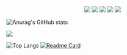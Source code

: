 <!--
**free-tiu/free-tiu** is a ✨ _special_ ✨ repository because its `README.md` (this file) appears on your GitHub profile.

Here are some ideas to get you started:

- 🔭 I’m currently working on ...
- 🌱 I’m currently learning ...
- 👯 I’m looking to collaborate on ...
- 🤔 I’m looking for help with ...
- 💬 Ask me about ...
- 📫 How to reach me: ...
- 😄 Pronouns: ...
- ⚡ Fun fact: ...
-->
<div align="center">
	<img  src="https://visitor-badge.glitch.me/badge?page_id=sun0225SUN" />
	<span >
		<img  src="https://img.shields.io/badge/-HTML5-E34F26?style=flat-square&logo=html5&logoColor=white" />
		<img  src="https://img.shields.io/badge/-CSS3-1572B6?style=flat-square&logo=css3" />
		<img  src="https://img.shields.io/badge/-JavaScript-oringe?style=flat-square&logo=javascript" />
		<img  src="https://img.shields.io/badge/-Python-oringe?style=flat-square&logo=python" />
<!-- 		<img  src="https://img.shields.io/badge/-Java-1572B6?style=flat-square&logo=java" /> -->
	</span>
</div>


<!--统计--><!--代码语言统计-->
![Anurag's GitHub stats](https://github-readme-stats.vercel.app/api?username=free-tiu&show_icons=true&theme=cobalt2)    

<!-- ![Top Langs](https://github-readme-stats.vercel.app/api/top-langs/?username=free-tiu&layout=compact&theme=cobalt2) -->


<!--上传代码条形图-->
![](https://activity-graph.herokuapp.com/graph?username=free-tiu&theme=github)
<!--仓库列表-->
![Top Langs](https://github-readme-stats.vercel.app/api/top-langs/?username=free-tiu&layout=compact&theme=cobalt2)  [![Readme Card](https://github-readme-stats.vercel.app/api/pin/?username=free-tiu&repo=To_do_List&theme=cobalt2)](https://github.com/free-tiu/To_do_List)





<!--
[![Anurag's GitHub stats](https://github-readme-stats.vercel.app/api?username=free-tiu)](https://github.com/free-tiu/github-readme-stats)
[![Readme Card](https://github-readme-stats.vercel.app/api/pin/?username=free-tiu&repo=github-readme-stats)](https://github.com/free-tiu/)
-->













